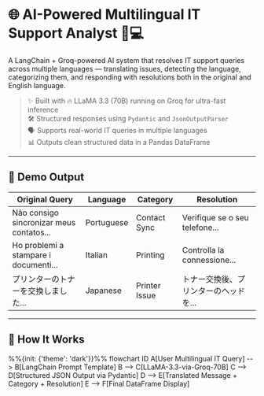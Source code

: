 # 🌐 AI-Powered Multilingual IT Support Analyst 🤖💻

A LangChain + Groq-powered AI system that resolves IT support queries across multiple languages — translating issues, detecting the language, categorizing them, and responding with resolutions both in the original and English language.

> ✨ Built with 🔥 LLaMA 3.3 (70B) running on Groq for ultra-fast inference  
> 🛠️ Structured responses using `Pydantic` and `JsonOutputParser`  
> 🗣️ Supports real-world IT queries in multiple languages  
> 📊 Outputs clean structured data in a Pandas DataFrame

---

## 📸 Demo Output

| Original Query | Language | Category | Resolution |
|----------------|----------|----------|------------|
| Não consigo sincronizar meus contatos... | Portuguese | Contact Sync | Verifique se o seu telefone... |
| Ho problemi a stampare i documenti... | Italian | Printing | Controlla la connessione... |
| プリンターのトナーを交換しました... | Japanese | Printer Issue | トナー交換後、プリンターのヘッドを... |

---

## 🧠 How It Works

%%{init: {'theme': 'dark'}}%%
flowchart ID
    A[User Multilingual IT Query] --> B[LangChain Prompt Template]
    B --> C[LLaMA-3.3-via-Groq-70B]
    C --> D[Structured JSON Output via Pydantic]
    D --> E[Translated Message + Category + Resolution]
    E --> F[Final DataFrame Display]
